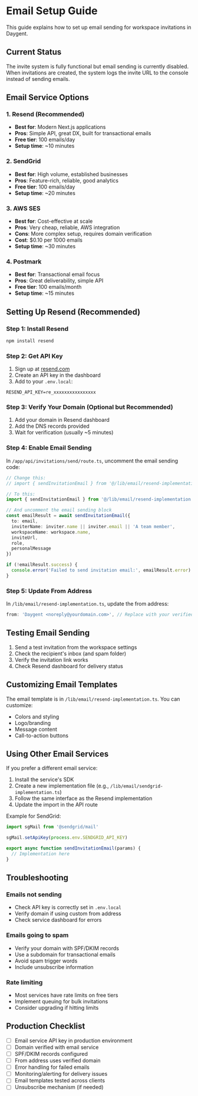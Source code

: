 # Email Setup Guide

This guide explains how to set up email sending for workspace invitations in Daygent.

## Current Status

The invite system is fully functional but email sending is currently disabled. When invitations are created, the system logs the invite URL to the console instead of sending emails.

## Email Service Options

### 1. Resend (Recommended)
- **Best for**: Modern Next.js applications
- **Pros**: Simple API, great DX, built for transactional emails
- **Free tier**: 100 emails/day
- **Setup time**: ~10 minutes

### 2. SendGrid
- **Best for**: High volume, established businesses
- **Pros**: Feature-rich, reliable, good analytics
- **Free tier**: 100 emails/day
- **Setup time**: ~20 minutes

### 3. AWS SES
- **Best for**: Cost-effective at scale
- **Pros**: Very cheap, reliable, AWS integration
- **Cons**: More complex setup, requires domain verification
- **Cost**: $0.10 per 1000 emails
- **Setup time**: ~30 minutes

### 4. Postmark
- **Best for**: Transactional email focus
- **Pros**: Great deliverability, simple API
- **Free tier**: 100 emails/month
- **Setup time**: ~15 minutes

## Setting Up Resend (Recommended)

### Step 1: Install Resend

```bash
npm install resend
```

### Step 2: Get API Key

1. Sign up at [resend.com](https://resend.com)
2. Create an API key in the dashboard
3. Add to your `.env.local`:

```env
RESEND_API_KEY=re_xxxxxxxxxxxxxxxx
```

### Step 3: Verify Your Domain (Optional but Recommended)

1. Add your domain in Resend dashboard
2. Add the DNS records provided
3. Wait for verification (usually ~5 minutes)

### Step 4: Enable Email Sending

In `/app/api/invitations/send/route.ts`, uncomment the email sending code:

```typescript
// Change this:
// import { sendInvitationEmail } from '@/lib/email/resend-implementation'

// To this:
import { sendInvitationEmail } from '@/lib/email/resend-implementation'

// And uncomment the email sending block
const emailResult = await sendInvitationEmail({
  to: email,
  inviterName: inviter.name || inviter.email || 'A team member',
  workspaceName: workspace.name,
  inviteUrl,
  role,
  personalMessage
})

if (!emailResult.success) {
  console.error('Failed to send invitation email:', emailResult.error)
}
```

### Step 5: Update From Address

In `/lib/email/resend-implementation.ts`, update the from address:

```typescript
from: 'Daygent <noreply@yourdomain.com>', // Replace with your verified domain
```

## Testing Email Sending

1. Send a test invitation from the workspace settings
2. Check the recipient's inbox (and spam folder)
3. Verify the invitation link works
4. Check Resend dashboard for delivery status

## Customizing Email Templates

The email template is in `/lib/email/resend-implementation.ts`. You can customize:

- Colors and styling
- Logo/branding
- Message content
- Call-to-action buttons

## Using Other Email Services

If you prefer a different email service:

1. Install the service's SDK
2. Create a new implementation file (e.g., `/lib/email/sendgrid-implementation.ts`)
3. Follow the same interface as the Resend implementation
4. Update the import in the API route

Example for SendGrid:

```typescript
import sgMail from '@sendgrid/mail'

sgMail.setApiKey(process.env.SENDGRID_API_KEY)

export async function sendInvitationEmail(params) {
  // Implementation here
}
```

## Troubleshooting

### Emails not sending
- Check API key is correctly set in `.env.local`
- Verify domain if using custom from address
- Check service dashboard for errors

### Emails going to spam
- Verify your domain with SPF/DKIM records
- Use a subdomain for transactional emails
- Avoid spam trigger words
- Include unsubscribe information

### Rate limiting
- Most services have rate limits on free tiers
- Implement queuing for bulk invitations
- Consider upgrading if hitting limits

## Production Checklist

- [ ] Email service API key in production environment
- [ ] Domain verified with email service
- [ ] SPF/DKIM records configured
- [ ] From address uses verified domain
- [ ] Error handling for failed emails
- [ ] Monitoring/alerting for delivery issues
- [ ] Email templates tested across clients
- [ ] Unsubscribe mechanism (if needed)
